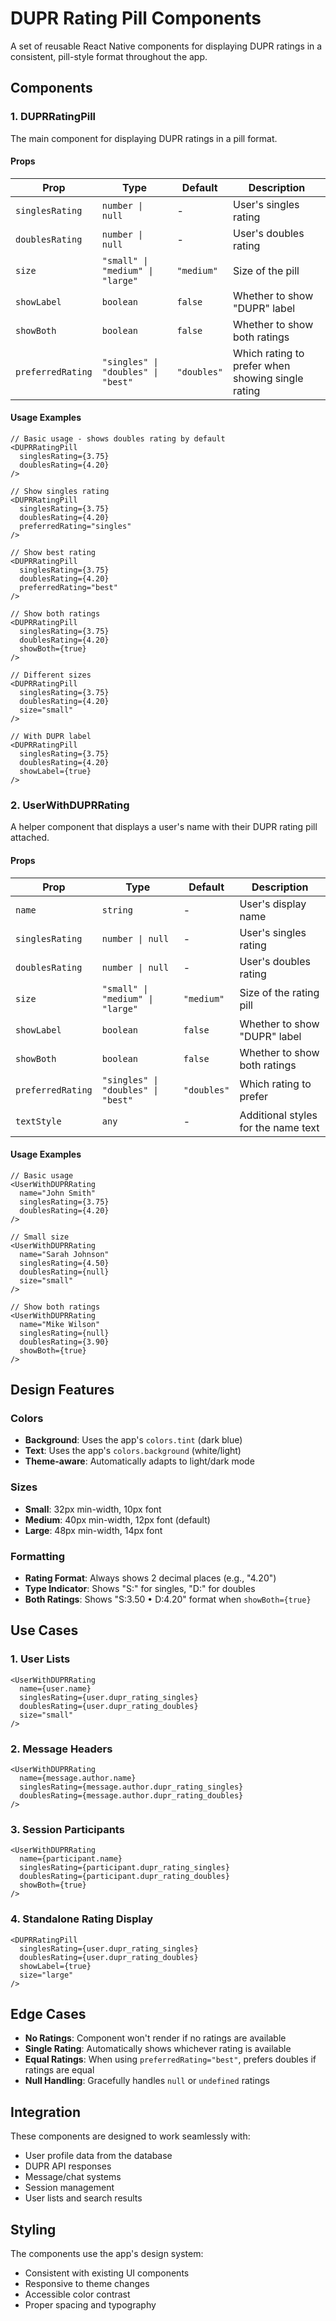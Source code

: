 # DUPR Rating Pill Components

A set of reusable React Native components for displaying DUPR ratings in a consistent, pill-style format throughout the app.

## Components

### 1. DUPRRatingPill

The main component for displaying DUPR ratings in a pill format.

#### Props

| Prop              | Type                               | Default     | Description                                       |
| ----------------- | ---------------------------------- | ----------- | ------------------------------------------------- |
| `singlesRating`   | `number \| null`                   | -           | User's singles rating                             |
| `doublesRating`   | `number \| null`                   | -           | User's doubles rating                             |
| `size`            | `"small" \| "medium" \| "large"`   | `"medium"`  | Size of the pill                                  |
| `showLabel`       | `boolean`                          | `false`     | Whether to show "DUPR" label                      |
| `showBoth`        | `boolean`                          | `false`     | Whether to show both ratings                      |
| `preferredRating` | `"singles" \| "doubles" \| "best"` | `"doubles"` | Which rating to prefer when showing single rating |

#### Usage Examples

```tsx
// Basic usage - shows doubles rating by default
<DUPRRatingPill
  singlesRating={3.75}
  doublesRating={4.20}
/>

// Show singles rating
<DUPRRatingPill
  singlesRating={3.75}
  doublesRating={4.20}
  preferredRating="singles"
/>

// Show best rating
<DUPRRatingPill
  singlesRating={3.75}
  doublesRating={4.20}
  preferredRating="best"
/>

// Show both ratings
<DUPRRatingPill
  singlesRating={3.75}
  doublesRating={4.20}
  showBoth={true}
/>

// Different sizes
<DUPRRatingPill
  singlesRating={3.75}
  doublesRating={4.20}
  size="small"
/>

// With DUPR label
<DUPRRatingPill
  singlesRating={3.75}
  doublesRating={4.20}
  showLabel={true}
/>
```

### 2. UserWithDUPRRating

A helper component that displays a user's name with their DUPR rating pill attached.

#### Props

| Prop              | Type                               | Default     | Description                         |
| ----------------- | ---------------------------------- | ----------- | ----------------------------------- |
| `name`            | `string`                           | -           | User's display name                 |
| `singlesRating`   | `number \| null`                   | -           | User's singles rating               |
| `doublesRating`   | `number \| null`                   | -           | User's doubles rating               |
| `size`            | `"small" \| "medium" \| "large"`   | `"medium"`  | Size of the rating pill             |
| `showLabel`       | `boolean`                          | `false`     | Whether to show "DUPR" label        |
| `showBoth`        | `boolean`                          | `false`     | Whether to show both ratings        |
| `preferredRating` | `"singles" \| "doubles" \| "best"` | `"doubles"` | Which rating to prefer              |
| `textStyle`       | `any`                              | -           | Additional styles for the name text |

#### Usage Examples

```tsx
// Basic usage
<UserWithDUPRRating
  name="John Smith"
  singlesRating={3.75}
  doublesRating={4.20}
/>

// Small size
<UserWithDUPRRating
  name="Sarah Johnson"
  singlesRating={4.50}
  doublesRating={null}
  size="small"
/>

// Show both ratings
<UserWithDUPRRating
  name="Mike Wilson"
  singlesRating={null}
  doublesRating={3.90}
  showBoth={true}
/>
```

## Design Features

### Colors

- **Background**: Uses the app's `colors.tint` (dark blue)
- **Text**: Uses the app's `colors.background` (white/light)
- **Theme-aware**: Automatically adapts to light/dark mode

### Sizes

- **Small**: 32px min-width, 10px font
- **Medium**: 40px min-width, 12px font (default)
- **Large**: 48px min-width, 14px font

### Formatting

- **Rating Format**: Always shows 2 decimal places (e.g., "4.20")
- **Type Indicator**: Shows "S:" for singles, "D:" for doubles
- **Both Ratings**: Shows "S:3.50 • D:4.20" format when `showBoth={true}`

## Use Cases

### 1. User Lists

```tsx
<UserWithDUPRRating
  name={user.name}
  singlesRating={user.dupr_rating_singles}
  doublesRating={user.dupr_rating_doubles}
  size="small"
/>
```

### 2. Message Headers

```tsx
<UserWithDUPRRating
  name={message.author.name}
  singlesRating={message.author.dupr_rating_singles}
  doublesRating={message.author.dupr_rating_doubles}
/>
```

### 3. Session Participants

```tsx
<UserWithDUPRRating
  name={participant.name}
  singlesRating={participant.dupr_rating_singles}
  doublesRating={participant.dupr_rating_doubles}
  showBoth={true}
/>
```

### 4. Standalone Rating Display

```tsx
<DUPRRatingPill
  singlesRating={user.dupr_rating_singles}
  doublesRating={user.dupr_rating_doubles}
  showLabel={true}
  size="large"
/>
```

## Edge Cases

- **No Ratings**: Component won't render if no ratings are available
- **Single Rating**: Automatically shows whichever rating is available
- **Equal Ratings**: When using `preferredRating="best"`, prefers doubles if ratings are equal
- **Null Handling**: Gracefully handles `null` or `undefined` ratings

## Integration

These components are designed to work seamlessly with:

- User profile data from the database
- DUPR API responses
- Message/chat systems
- Session management
- User lists and search results

## Styling

The components use the app's design system:

- Consistent with existing UI components
- Responsive to theme changes
- Accessible color contrast
- Proper spacing and typography
